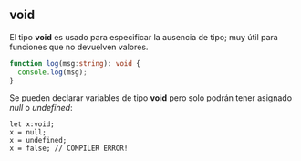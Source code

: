 ## void

El tipo __void__ es usado para especificar la ausencia de tipo; muy útil para funciones que no devuelven valores.

```ts
function log(msg:string): void {
  console.log(msg);
}
```

Se pueden declarar variables de tipo **void** pero solo podrán tener asignado _null_ o _undefined_:

```
let x:void;
x = null;
x = undefined;
x = false; // COMPILER ERROR!
```
